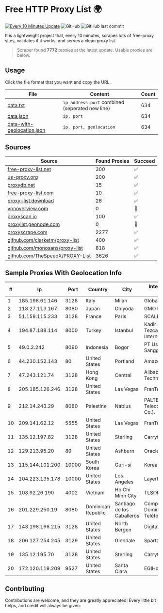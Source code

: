
# Free HTTP Proxy List 🌍

[![Every 10 Minutes Update](https://github.com/mertguvencli/http-proxy-list/actions/workflows/main.yml/badge.svg?branch=main)](https://github.com/mertguvencli/http-proxy-list/actions/workflows/main.yml)
![GitHub](https://img.shields.io/github/license/mertguvencli/http-proxy-list)
![GitHub last commit](https://img.shields.io/github/last-commit/mertguvencli/http-proxy-list)

It is a lightweight project that, every 10 minutes, scrapes lots of free-proxy sites, validates if it works, and serves a clean proxy list.


> Scraper found **7772** proxies at the latest update. Usable proxies are below.

## Usage

Click the file format that you want and copy the URL.


|File|Content|Count|
|----|-------|-----|
|[data.txt](https://raw.githubusercontent.com/mertguvencli/http-proxy-list/main/proxy-list/data.txt)|`ip_address:port` combined (seperated new line)|634|
|[data.json](https://raw.githubusercontent.com/mertguvencli/http-proxy-list/main/proxy-list/data.json)|`ip, port`|634|
|[data-with-geolocation.json](https://raw.githubusercontent.com/mertguvencli/http-proxy-list/main/proxy-list/data-with-geolocation.json)|`ip, port, geolocation`|634|

## Sources

|Source|Found Proxies|Succeed|
|------|-------------|-------|
|[free-proxy-list.net](https://free-proxy-list.net)|300|✅|
|[us-proxy.org](https://www.us-proxy.org)|200|✅|
|[proxydb.net](http://proxydb.net)|15|✅|
|[free-proxy-list.com](https://free-proxy-list.com/?page=&port=&type%5B%5D=http&type%5B%5D=https&up_time=0&search=Search)|10|✅|
|[proxy-list.download](https://www.proxy-list.download/HTTP)|26|✅|
|[vpnoverview.com](https://vpnoverview.com/privacy/anonymous-browsing/free-proxy-servers)|0|🚫|
|[proxyscan.io](https://www.proxyscan.io)|100|✅|
|[proxylist.geonode.com](https://proxylist.geonode.com/api/proxy-list?limit=300&page=1&sort_by=lastChecked&sort_type=desc&protocols=http,https)|0|🚫|
|[proxyscrape.com](https://api.proxyscrape.com/v2/?request=displayproxies&protocol=http&timeout=10000&country=all&ssl=all&anonymity=all)|2277|✅|
|[github.com/clarketm/proxy-list](https://raw.githubusercontent.com/clarketm/proxy-list/master/proxy-list-raw.txt)|400|✅|
|[github.com/monosans/proxy-list](https://raw.githubusercontent.com/monosans/proxy-list/main/proxies/http.txt)|818|✅|
|[github.com/TheSpeedX/PROXY-List](https://raw.githubusercontent.com/TheSpeedX/PROXY-List/master/http.txt)|3626|✅|


## Sample Proxies With Geolocation Info

|#|Ip|Port|Country|City|Internet Service Provider|
|-|--|----|-------|----|-------------------------|
|1|185.198.61.146|3128|Italy|Milan|Global Router LLC|
|2|118.27.113.167|8080|Japan|Chiyoda|GMO Internet, Inc.|
|3|51.159.115.233|3128|France|Paris|SCALEWAY|
|4|194.87.188.114|8000|Turkey|Istanbul|Kadir Huseyin Tezcan Nosspeed Internet Teknolojileri|
|5|49.0.2.242|8090|Indonesia|Bogor|PT Usaha Adi Sanggoro|
|6|44.230.152.143|80|United States|Portland|Amazon.com, Inc.|
|7|47.243.121.74|3128|Hong Kong|Central|Alibaba (US) Technology Co., Ltd.|
|8|205.185.126.246|3128|United States|Las Vegas|FranTech Solutions|
|9|212.14.243.29|8080|Palestine|Nablus|PALTEL (Palestine Telecommunications Co.).|
|10|209.141.62.12|5555|United States|Las Vegas|FranTech Solutions|
|11|135.12.197.82|3128|United States|Sterling|Carrytel|
|12|129.213.95.20|80|United States|Ashburn|Oracle Corporation|
|13|115.144.101.200|10000|South Korea|Guri-si|Korea Telecom|
|14|104.223.135.178|10000|United States|Los Angeles|LayerHost|
|15|103.92.26.190|4002|Vietnam|Ho Chi Minh City|TLSOFT|
|16|201.229.250.19|8080|Dominican Republic|Santiago de los Caballeros|Compañía Dominicana de Teléfonos S. A.|
|17|143.198.166.215|3128|United States|North Bergen|DigitalOcean, LLC|
|18|206.127.254.245|3129|United States|Glendale|Spartan Host Ltd|
|19|135.12.195.70|3128|United States|Sterling|Carrytel|
|20|172.120.119.209|9527|United States|Santa Clara|EGIHosting|



## Contributing

Contributions are welcome, and they are greatly appreciated! Every
little bit helps, and credit will always be given.

